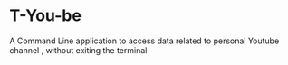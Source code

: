 # T-You-be
A Command Line application to access data related to personal Youtube channel , without exiting the terminal
